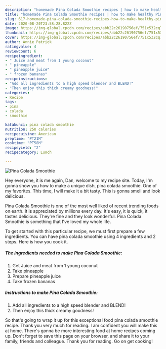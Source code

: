 ```yaml
---
description: "homemade Pina Colada Smoothie recipes | how to make healthy Pina Colada Smoothie"
title: "homemade Pina Colada Smoothie recipes | how to make healthy Pina Colada Smoothie"
slug: 617-homemade-pina-colada-smoothie-recipes-how-to-make-healthy-pina-colada-smoothie
date: 2020-08-20T23:58:28.822Z
image: https://img-global.cpcdn.com/recipes/abb22c26190756ef/751x532cq70/pina-colada-smoothie-recipe-main-photo.jpg
thumbnail: https://img-global.cpcdn.com/recipes/abb22c26190756ef/751x532cq70/pina-colada-smoothie-recipe-main-photo.jpg
cover: https://img-global.cpcdn.com/recipes/abb22c26190756ef/751x532cq70/pina-colada-smoothie-recipe-main-photo.jpg
author: Annie Patrick
ratingvalue: 4
reviewcount: 6
recipeingredient:
- " Juice and meat from 1 young coconut"
- " pineapple"
- " pineapple juice"
- " frozen bananas"
recipeinstructions:
- "Add all ingredients to a high speed blender and BLEND!"
- "Then enjoy this thick creamy goodness!"
categories:
- Recipe
tags:
- pina
- colada
- smoothie

katakunci: pina colada smoothie 
nutrition: 250 calories
recipecuisine: American
preptime: "PT21M"
cooktime: "PT58M"
recipeyield: "2"
recipecategory: Lunch

---
```



![Pina Colada Smoothie](https://img-global.cpcdn.com/recipes/abb22c26190756ef/751x532cq70/pina-colada-smoothie-recipe-main-photo.jpg)

Hey everyone, it is me again, Dan, welcome to my recipe site. Today, I'm gonna show you how to make a unique dish, pina colada smoothie. One of my favorites. This time, I will make it a bit tasty. This is gonna smell and look delicious.



Pina Colada Smoothie is one of the most well liked of recent trending foods on earth. It is appreciated by millions every day. It's easy, it is quick, it tastes delicious. They're fine and they look wonderful. Pina Colada Smoothie is something that I've loved my whole life.


To get started with this particular recipe, we must first prepare a few ingredients. You can have pina colada smoothie using 4 ingredients and 2 steps. Here is how you cook it.

<!--inarticleads1-->

##### The ingredients needed to make Pina Colada Smoothie:

1. Get  Juice and meat from 1 young coconut
1. Take  pineapple
1. Prepare  pineapple juice
1. Take  frozen bananas




<!--inarticleads2-->

##### Instructions to make Pina Colada Smoothie:

1. Add all ingredients to a high speed blender and BLEND!
1. Then enjoy this thick creamy goodness!




So that's going to wrap it up for this exceptional food pina colada smoothie recipe. Thank you very much for reading. I am confident you will make this at home. There's gonna be more interesting food at home recipes coming up. Don't forget to save this page on your browser, and share it to your family, friends and colleague. Thank you for reading. Go on get cooking!
